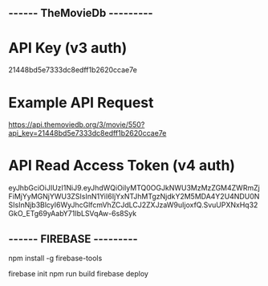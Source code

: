 ## ------ TheMovieDb --------- 

# API Key (v3 auth)
21448bd5e7333dc8edff1b2620ccae7e

# Example API Request
https://api.themoviedb.org/3/movie/550?api_key=21448bd5e7333dc8edff1b2620ccae7e

# API Read Access Token (v4 auth)
eyJhbGciOiJIUzI1NiJ9.eyJhdWQiOiIyMTQ0OGJkNWU3MzMzZGM4ZWRmZjFiMjYyMGNjYWU3ZSIsInN1YiI6IjYxNTJhMTgzNjdkY2M5MDA4Y2U4NDU0NSIsInNjb3BlcyI6WyJhcGlfcmVhZCJdLCJ2ZXJzaW9uIjoxfQ.SvuUPXNxHq32GkO_ETg69yAabY71IbLSVqAw-6s8Syk

## ------ FIREBASE --------- 
npm install -g firebase-tools

firebase init
npm run build
firebase deploy